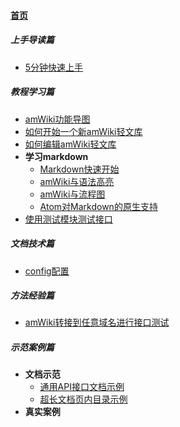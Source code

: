 
#### [首页](?file=home-首页)

##### 上手导读篇
- [5分钟快速上手](?file=010-上手导读篇/001-5分钟快速上手 "5分钟快速上手")

##### 教程学习篇
- [amWiki功能导图](?file=020-教程学习篇/001-amWiki功能导图 "amWiki功能导图")
- [如何开始一个新amWiki轻文库](?file=020-教程学习篇/003-如何开始一个新amWiki轻文库 "如何开始一个新amWiki轻文库")
- [如何编辑amWiki轻文库](?file=020-教程学习篇/004-如何编辑amWiki轻文库 "如何编辑amWiki轻文库")
- **学习markdown**
    - [Markdown快速开始](?file=020-教程学习篇/005-学习markdown/01-Markdown快速开始 "Markdown快速开始")
    - [amWiki与语法高亮](?file=020-教程学习篇/005-学习markdown/02-amWiki与语法高亮 "amWiki与语法高亮")
    - [amWiki与流程图](?file=020-教程学习篇/005-学习markdown/03-amWiki与流程图 "amWiki与流程图")
    - [Atom对Markdown的原生支持](?file=020-教程学习篇/005-学习markdown/05-Atom对Markdown的原生支持 "Atom对Markdown的原生支持")
- [使用测试模块测试接口](?file=020-教程学习篇/006-使用测试模块测试接口 "使用测试模块测试接口")

##### 文档技术篇
- [config配置](?file=030-文档技术篇/001-config配置 "config配置")

##### 方法经验篇
- [amWiki转接到任意域名进行接口测试](?file=040-方法经验篇/001-amWiki转接到任意域名进行接口测试 "amWiki转接到任意域名进行接口测试")

##### 示范案例篇
- **文档示范**
    - [通用API接口文档示例](?file=100-示范案例篇/010-文档示范/001-通用API接口文档示例 "通用API接口文档示例")
    - [超长文档页内目录示例](?file=100-示范案例篇/010-文档示范/002-超长文档页内目录示例 "超长文档页内目录示例")
- **真实案例**
